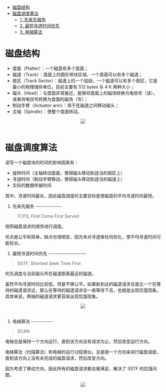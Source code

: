 <!-- GFM-TOC -->

-	[磁盘结构](#磁盘结构)
-	[磁盘调度算法](#磁盘调度算法)
	-	[1. 先来先服务](#1-先来先服务)
	-	[2. 最短寻道时间优先](#2-最短寻道时间优先)
	-	[3. 电梯算法](#3-电梯算法)<!-- GFM-TOC -->

磁盘结构
========

-	盘面（Platter）：一个磁盘有多个盘面；
-	磁道（Track）：盘面上的圆形带状区域，一个盘面可以有多个磁道；
-	扇区（Track Sector）：磁道上的一个弧段，一个磁道可以有多个扇区，它是最小的物理储存单位，目前主要有 512 bytes 与 4 K 两种大小；
-	磁头（Head）：与盘面非常接近，能够将盘面上的磁场转换为电信号（读），或者将电信号转换为盘面的磁场（写）；
-	制动手臂（Actuator arm）：用于在磁道之间移动磁头；
-	主轴（Spindle）：使整个盘面转动。

<div align="center"> <img src="https://cs-notes-1256109796.cos.ap-guangzhou.myqcloud.com/014fbc4d-d873-4a12-b160-867ddaed9807.jpg"/> </div><br>

磁盘调度算法
============

读写一个磁盘块的时间的影响因素有：

-	旋转时间（主轴转动盘面，使得磁头移动到适当的扇区上）
-	寻道时间（制动手臂移动，使得磁头移动到适当的磁道上）
-	实际的数据传输时间

其中，寻道时间最长，因此磁盘调度的主要目标是使磁盘的平均寻道时间最短。

1.	先来先服务 -------------

> FCFS, First Come First Served

按照磁盘请求的顺序进行调度。

优点是公平和简单。缺点也很明显，因为未对寻道做任何优化，使平均寻道时间可能较长。

1.	最短寻道时间优先 -------------------

> SSTF, Shortest Seek Time First

优先调度与当前磁头所在磁道距离最近的磁道。

虽然平均寻道时间比较低，但是不够公平。如果新到达的磁道请求总是比一个在等待的磁道请求近，那么在等待的磁道请求会一直等待下去，也就是出现饥饿现象。具体来说，两端的磁道请求更容易出现饥饿现象。

<div align="center"> <img src="https://cs-notes-1256109796.cos.ap-guangzhou.myqcloud.com/4e2485e4-34bd-4967-9f02-0c093b797aaa.png"/> </div><br>

1.	电梯算法 -----------

> SCAN

电梯总是保持一个方向运行，直到该方向没有请求为止，然后改变运行方向。

电梯算法（扫描算法）和电梯的运行过程类似，总是按一个方向来进行磁盘调度，直到该方向上没有未完成的磁盘请求，然后改变方向。

因为考虑了移动方向，因此所有的磁盘请求都会被满足，解决了 SSTF 的饥饿问题。

<div align="center"> <img src="https://cs-notes-1256109796.cos.ap-guangzhou.myqcloud.com/271ce08f-c124-475f-b490-be44fedc6d2e.png"/> </div><br>
